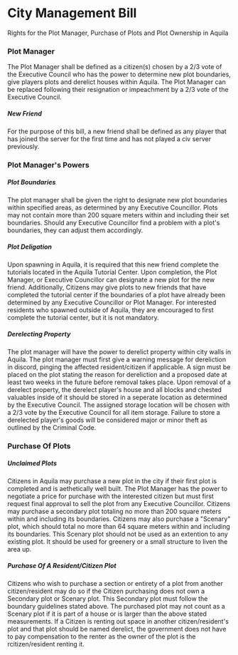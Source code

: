 # City Management Bill
Rights for the Plot Manager, Purchase of Plots and Plot Ownership in Aquila

### Plot Manager

The Plot Manager shall be defined as a citizen(s) chosen by a 2/3 vote of the Executive Council who has the power to determine new plot boundaries, give players plots and derelict houses within Aquila. The Plot Manager can be replaced following their resignation or impeachment by a 2/3 vote of the Executive Council. 

##### New Friend

For the purpose of this bill, a new friend shall be defined as any player that has joined the server for the first time and has not played a civ server previously.

### Plot Manager's Powers

##### Plot Boundaries

The plot manager shall be given the right to designate new plot boundaries within specified areas, as determined by any Executive Councillor. Plots may not contain more than 200 square meters within and including their set boundaries. Should any Executive Councillor find a problem with a plot's boundaries, they can adjust them accordingly. 

##### Plot Deligation

Upon spawning in Aquila, it is required that this new friend complete the tutorials located in the Aquila Tutorial Center. Upon completion, the Plot Manager, or Executive Councillor can designate a new plot for the new friend. Additionally, Citizens may give plots to new friends that have completed the tutorial center if the boundaries of a plot have already been determined by any Executive Councillor or Plot Manager. For interested residents who spawned outside of Aquila, they are encouraged to first complete the tutorial center, but it is not mandatory. 

##### Derelecting Property

The plot manager will have the power to derelict property within city walls in Aquila. The plot manager must first give a warning message for dereliction in discord, pinging the affected resident/citizen if applicable. A sign must be placed on the plot stating the reason for dereliction and a proposed date at least two weeks in the future before removal takes place. Upon removal of a derelect property, the derelect player's house and all blocks and chested valuables inside of it should be stored in a seperate location as determined by the Executive Council. The assigned storage location will be chosen with a 2/3 vote by the Executive Council for all item storage. Failure to store a derelected player's goods will be considered major or minor theft as outlined by the Criminal Code. 

### Purchase Of Plots

##### Unclaimed Plots

Citizens in Aquila may purchase a new plot in the city if their first plot is completed and is aethetically well built. The Plot Manager has the power to negotiate a price for purchase with the interested citizen but must first request final approval to sell the plot from any Executive Councillor. Citizens may purchase a secondary plot totaling no more than 200 square meters within and including its boundaries. Citizens may also purchase a "Scenary" plot, which should total no more than 64 square meters within and including its boundaries. This Scenary plot should not be used as an extention to any existing plot. It should be used for greenery or a small structure to liven the area up. 

##### Purchase Of A Resident/Citizen Plot

Citizens who wish to purchase a section or entirety of a plot from another citizen/resident may do so if the Citizen purchasing does not own a Secondary plot or Scenary plot. This Secondary plot must follow the boundary guidelines stated above. The purchased plot may not count as a Scenary plot if it is part of a house or is larger than the above stated measurements. If a Citizen is renting out space in another citizen/resident's plot and that plot should be named derelict, the government does not have to pay compensation to the renter as the owner of the plot is the rcitizen/resident renting it. 
